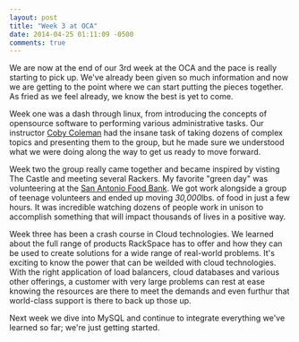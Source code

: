 ```yaml
---
layout: post
title: "Week 3 at OCA"
date: 2014-04-25 01:11:09 -0500
comments: true
---
```


We are now at the end of our 3rd week at the OCA and the pace is really starting to pick up. We've already been given so much information and now we are getting to the point where we can start putting the pieces together. As fried as we feel already, we know the best is yet to come.

<!-- more -->

Week one was a dash through linux, from introducing the concepts of opensource
software to performing various administrative tasks. Our instructor [Coby Coleman](www.linkedin.com/pub/coby-coleman/85/2a8/475) had the insane task of taking dozens of complex topics and presenting them to the group, but he made
sure we understood what we were doing along the way to get us ready to move forward.

Week two the group really came together and became inspired by visting The Castle and meeting several Rackers. My favorite "green day" was volunteering at the [San Antonio Food Bank](www.safoodbank.org). We got work alongside a group of teenage volunteers and ended up moving *30,000*lbs. of food in just a few hours. It was incredible watching dozens of people work in unison to accomplish something that will impact thousands of lives in a positive way. 

Week three has been a crash course in Cloud technologies. We learned about the full range of products RackSpace has to offer and how they can be used to create solutions for a wide range of real-world problems. It's exciting to know the power that can be weilded with cloud technologies. With the right application of load balancers, cloud databases and various other offerings, a customer with very large problems can rest at ease knowing the resources are there to meet the demands and even furthur that world-class support is there to back up those up.

Next week we dive into MySQL and continue to integrate everything we've learned so far; we're just getting started.
